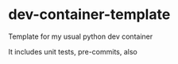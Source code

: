 # dev-container-template
Template for my usual python dev container

It includes unit tests, pre-commits,
also
